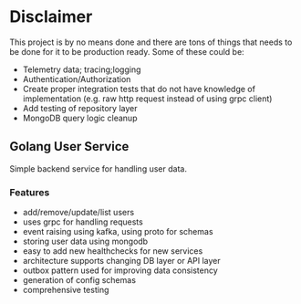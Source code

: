 # Disclaimer
This project is by no means done and there are tons of things that needs to be done for it to be production ready. 
Some of these could be:
- Telemetry data; tracing;logging
- Authentication/Authorization
- Create proper integration tests that do not have knowledge of implementation (e.g. raw http request instead of using grpc client)
- Add testing of repository layer
- MongoDB query logic cleanup

## Golang User Service
Simple backend service for handling user data.

### Features
- add/remove/update/list users
- uses grpc for handling requests
- event raising using kafka, using proto for schemas
- storing user data using mongodb
- easy to add new healthchecks for new services
- architecture supports changing DB layer or API layer
- outbox pattern used for improving data consistency
- generation of config schemas
- comprehensive testing

